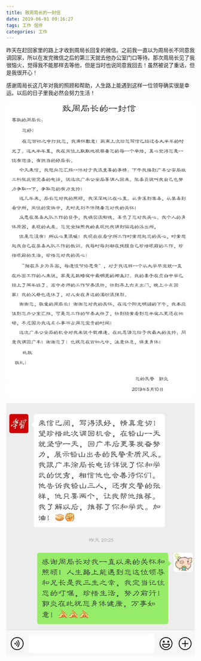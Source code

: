 ```yaml
---
title: 致周局长的一封信
date: 2019-06-01 09:16:27
tags: 工作 信件
categories: 工作
---
```


昨天在赶回家里的路上才收到周局长回复的微信。之前我一直以为周局长不同意我调回家，所以在发完微信之后的第三天就去他办公室门口等待。那次周局长见了我很恼火，觉得我不能那样去等他，但是当时也说同意我回去！虽然被说了重话，但是我很开心！

感谢周局长这几年对我的照顾和帮助，人生路上能遇到这样一位领导确实很是幸运。以后的日子里我必然会努力生活！

![致周局长的信](https://github.com/newpig2222/photo/raw/master/zhou1.png)

![周局长给我回的微信](https://github.com/newpig2222/photo/raw/master/zhou2.png)